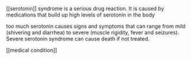[[serotonin]] syndrome is a serious drug reaction. It is caused by medications that build up high levels of serotonin in the body

too much serotonin causes signs and symptoms that can range from mild (shivering and diarrhea) to severe (muscle rigidity, fever and seizures). Severe serotonin syndrome can cause death if not treated.

[[medical condition]]